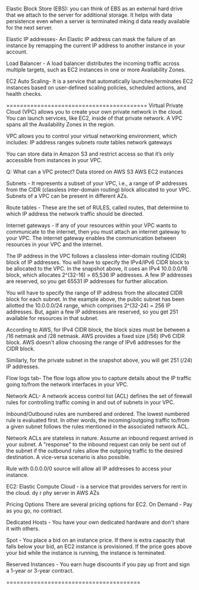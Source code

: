 Elastic Block Store (EBS): you can think of EBS as an external hard drive that we attach to the server for additional storage. It helps with data persistence even when a server is terminated mking d data ready available for the next server.

Elastic IP addresses- An Elastic IP address can mask the failure of an instance by remapping the current IP address to another instance in your account.

Load Balancer - A load balancer distributes the incoming traffic across multiple targets, such as EC2 instances in one or more Availability Zones.

EC2 Auto Scaling- It is a service that automatically launches/terminates EC2 instances based on user-defined scaling policies, scheduled actions, and health checks.

=========================================
Virtual Private Cloud (VPC) allows you to create your own private network in the cloud. You can launch services, like EC2, inside of that private network. A VPC spans all the Availability Zones in the region.

VPC allows you to control your virtual networking environment, which includes:
IP address ranges
subnets
route tables
network gateways

You can store data in Amazon S3 and restrict access so that it’s only accessible from 
instances in your VPC.

Q: What can a VPC protect?
Data stored on AWS S3
AWS EC2 instances

Subnets - It represents a subset of your VPC, i.e., a range of IP addresses from the CIDR (classless inter-domain routing) block allocated to your VPC. Subnets of a VPC can be present in different AZs.

Route tables - These are the set of RULES, called routes, that determine to which IP address the network traffic should be directed.

Internet gateways - If any of your resources within your VPC wants to communicate to the internet, then you must attach an internet gateway to your VPC. The internet gateway enables the communication between resources in your VPC and the internet.

The IP address in the VPC follows a classless inter-domain routing (CIDR) block of IP addresses. You will have to specify the IPv4/IPv6 CIDR block to be allocated to the VPC. In the snapshot above, it uses an IPv4 10.0.0.0/16 block, which allocates 2^(32-16) = 65,536 IP addresses. A few IP addresses are reserved, so you get 65531 IP addresses for further allocation.

You will have to specify the range of IP address from the allocated CIDR block for each subnet. In the example above, the public subnet has been allotted the 10.0.0.0/24 range, which comprises 2^(32-24) = 256 IP addresses. But, again a few IP addresses are reserved, so you get 251 available for resources in that subnet.

According to AWS, for  IPv4 CIDR block, the block sizes must be between a /16 netmask and /28 netmask. AWS provides a fixed size (/56) IPv6 CIDR block. AWS doesn't allow choosing the range of IPv6 addresses for the CIDR block.

Similarly, for the private subnet in the snapshot above, you will get 251 (/24) IP addresses.

Flow logs tab- The flow logs allow you to capture details about the IP traffic going to/from the network interfaces in your VPC.

Network ACL- A network access control list (ACL) defines the set of firewall rules for controlling traffic coming in and out of subnets in your VPC.

Inbound/Outbound rules are numbered and ordered. The lowest numbered rule is evaluated first. In other words, the incoming/outgoing traffic to/from a given subnet follows the rules mentioned in the associated network ACL.

Network ACLs are stateless in nature. Assume an inbound request arrived in your subnet. A "response" to the inbound request can only be sent out of the subnet if the outbound rules allow the outgoing traffic to the desired destination. A vice-versa scenario is also possible.

Rule with 0.0.0.0/0 source will allow all IP
addresses to access your instance.

EC2: Elastic Compute Cloud - is a service that provides servers for rent in the cloud.
dy r phy server in AWS AZs

Pricing Options
There are several pricing options for EC2.
On Demand - Pay as you go, no contract.

Dedicated Hosts - You have your own dedicated hardware and 
don't share it with others.

Spot - You place a bid on an instance price. If there is 
extra capacity that falls below your bid, an EC2 instance 
is provisioned. If the price goes above your bid while the 
instance is running, the instance is terminated.

Reserved Instances - You earn huge discounts if you pay up front 
and sign a 1-year or 3-year contract.



=======================================
